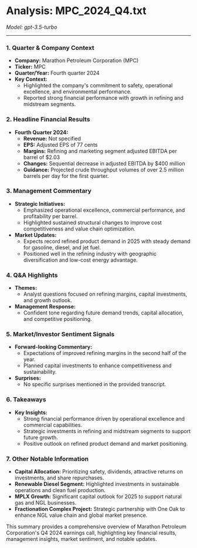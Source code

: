# Analysis: MPC_2024_Q4.txt

*Model: gpt-3.5-turbo*

---

### 1. Quarter & Company Context
- **Company:** Marathon Petroleum Corporation (MPC)
- **Ticker:** MPC
- **Quarter/Year:** Fourth quarter 2024
- **Key Context:** 
   - Highlighted the company's commitment to safety, operational excellence, and environmental performance.
   - Reported strong financial performance with growth in refining and midstream segments.

### 2. Headline Financial Results
- **Fourth Quarter 2024:**
   - **Revenue:** Not specified
   - **EPS:** Adjusted EPS of 77 cents
   - **Margins:** Refining and marketing segment adjusted EBITDA per barrel of $2.03
   - **Changes:** Sequential decrease in adjusted EBITDA by $400 million
   - **Guidance:** Projected crude throughput volumes of over 2.5 million barrels per day for the first quarter.

### 3. Management Commentary
- **Strategic Initiatives:**
   - Emphasized operational excellence, commercial performance, and profitability per barrel.
   - Highlighted sustained structural changes to improve cost competitiveness and value chain optimization.
- **Market Updates:**
   - Expects record refined product demand in 2025 with steady demand for gasoline, diesel, and jet fuel.
   - Positioned well in the refining industry with geographic diversification and low-cost energy advantage.

### 4. Q&A Highlights
- **Themes:**
   - Analyst questions focused on refining margins, capital investments, and growth outlook.
- **Management Response:**
   - Confident tone regarding future demand trends, capital allocation, and competitive positioning.

### 5. Market/Investor Sentiment Signals
- **Forward-looking Commentary:**
   - Expectations of improved refining margins in the second half of the year.
   - Planned capital investments to enhance competitiveness and sustainability.
- **Surprises:**
   - No specific surprises mentioned in the provided transcript.

### 6. Takeaways
- **Key Insights:**
   - Strong financial performance driven by operational excellence and commercial capabilities.
   - Strategic investments in refining and midstream segments to support future growth.
   - Positive outlook on refined product demand and market positioning.

### 7. Other Notable Information
- **Capital Allocation:** Prioritizing safety, dividends, attractive returns on investments, and share repurchases.
- **Renewable Diesel Segment:** Highlighted investments in sustainable operations and clean fuel production.
- **MPLX Growth:** Significant capital outlook for 2025 to support natural gas and NGL businesses.
- **Fractionation Complex Project:** Strategic partnership with One Oak to enhance NGL value chain and global market presence.

This summary provides a comprehensive overview of Marathon Petroleum Corporation's Q4 2024 earnings call, highlighting key financial results, management insights, market sentiment, and notable updates.